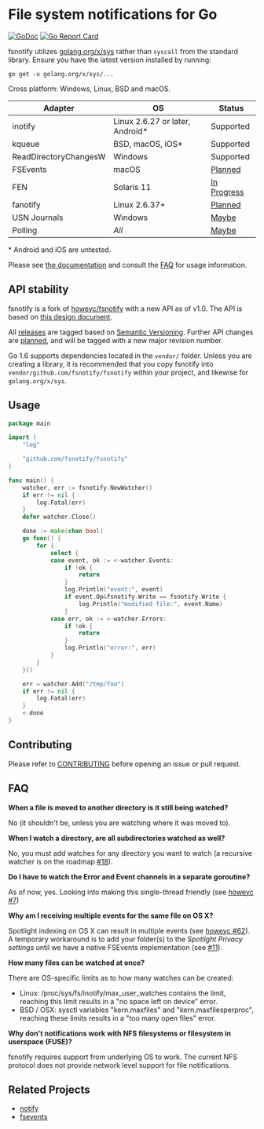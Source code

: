 # File system notifications for Go

[![GoDoc](https://godoc.org/github.com/fsnotify/fsnotify?status.svg)](https://godoc.org/github.com/fsnotify/fsnotify) [![Go Report Card](https://goreportcard.com/badge/github.com/fsnotify/fsnotify)](https://goreportcard.com/report/github.com/fsnotify/fsnotify)

fsnotify utilizes [golang.org/x/sys](https://godoc.org/golang.org/x/sys) rather than `syscall` from the standard library. Ensure you have the latest version installed by running:

```console
go get -u golang.org/x/sys/...
```

Cross platform: Windows, Linux, BSD and macOS.

| Adapter               | OS                               | Status                                                                                                                          |
| --------------------- | -------------------------------- | ------------------------------------------------------------------------------------------------------------------------------- |
| inotify               | Linux 2.6.27 or later, Android\* | Supported |
| kqueue                | BSD, macOS, iOS\*                | Supported |
| ReadDirectoryChangesW | Windows                          | Supported |
| FSEvents              | macOS                            | [Planned](https://github.com/fsnotify/fsnotify/issues/11)                                                                       |
| FEN                   | Solaris 11                       | [In Progress](https://github.com/fsnotify/fsnotify/issues/12)                                                                   |
| fanotify              | Linux 2.6.37+                    | [Planned](https://github.com/fsnotify/fsnotify/issues/114)                                                                      |
| USN Journals          | Windows                          | [Maybe](https://github.com/fsnotify/fsnotify/issues/53)                                                                         |
| Polling               | *All*                            | [Maybe](https://github.com/fsnotify/fsnotify/issues/9)                                                                          |

\* Android and iOS are untested.

Please see [the documentation](https://godoc.org/github.com/fsnotify/fsnotify) and consult the [FAQ](#faq) for usage information.

## API stability

fsnotify is a fork of [howeyc/fsnotify](https://godoc.org/github.com/howeyc/fsnotify) with a new API as of v1.0. The API is based on [this design document](http://goo.gl/MrYxyA). 

All [releases](https://github.com/fsnotify/fsnotify/releases) are tagged based on [Semantic Versioning](http://semver.org/). Further API changes are [planned](https://github.com/fsnotify/fsnotify/milestones), and will be tagged with a new major revision number.

Go 1.6 supports dependencies located in the `vendor/` folder. Unless you are creating a library, it is recommended that you copy fsnotify into `vendor/github.com/fsnotify/fsnotify` within your project, and likewise for `golang.org/x/sys`.

## Usage

```go
package main

import (
	"log"

	"github.com/fsnotify/fsnotify"
)

func main() {
	watcher, err := fsnotify.NewWatcher()
	if err != nil {
		log.Fatal(err)
	}
	defer watcher.Close()

	done := make(chan bool)
	go func() {
		for {
			select {
			case event, ok := <-watcher.Events:
				if !ok {
					return
				}
				log.Println("event:", event)
				if event.Op&fsnotify.Write == fsnotify.Write {
					log.Println("modified file:", event.Name)
				}
			case err, ok := <-watcher.Errors:
				if !ok {
					return
				}
				log.Println("error:", err)
			}
		}
	}()

	err = watcher.Add("/tmp/foo")
	if err != nil {
		log.Fatal(err)
	}
	<-done
}
```

## Contributing

Please refer to [CONTRIBUTING][] before opening an issue or pull request.

## FAQ

**When a file is moved to another directory is it still being watched?**

No (it shouldn't be, unless you are watching where it was moved to).

**When I watch a directory, are all subdirectories watched as well?**

No, you must add watches for any directory you want to watch (a recursive watcher is on the roadmap [#18][]).

**Do I have to watch the Error and Event channels in a separate goroutine?**

As of now, yes. Looking into making this single-thread friendly (see [howeyc #7][#7])

**Why am I receiving multiple events for the same file on OS X?**

Spotlight indexing on OS X can result in multiple events (see [howeyc #62][#62]). A temporary workaround is to add your folder(s) to the *Spotlight Privacy settings* until we have a native FSEvents implementation (see [#11][]).

**How many files can be watched at once?**

There are OS-specific limits as to how many watches can be created:
* Linux: /proc/sys/fs/inotify/max_user_watches contains the limit, reaching this limit results in a "no space left on device" error.
* BSD / OSX: sysctl variables "kern.maxfiles" and "kern.maxfilesperproc", reaching these limits results in a "too many open files" error.

**Why don't notifications work with NFS filesystems or filesystem in userspace (FUSE)?**

fsnotify requires support from underlying OS to work. The current NFS protocol does not provide network level support for file notifications.

[#62]: https://github.com/howeyc/fsnotify/issues/62
[#18]: https://github.com/fsnotify/fsnotify/issues/18
[#11]: https://github.com/fsnotify/fsnotify/issues/11
[#7]: https://github.com/howeyc/fsnotify/issues/7

[contributing]: https://github.com/fsnotify/fsnotify/blob/master/CONTRIBUTING.md

## Related Projects

* [notify](https://github.com/rjeczalik/notify)
* [fsevents](https://github.com/fsnotify/fsevents)

